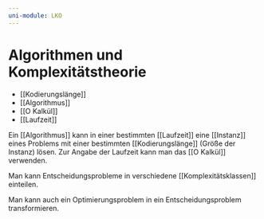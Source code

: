 ```yaml
---
uni-module: LKO
---
```


# Algorithmen und Komplexitätstheorie

- [[Kodierungslänge]]
- [[Algorithmus]]
- [[O Kalkül]]
- [[Laufzeit]]


Ein [[Algorithmus]] kann in einer bestimmten [[Laufzeit]] eine [[Instanz]] eines Problems mit einer bestimmten [[Kodierungslänge]] (Größe der Instanz) lösen. Zur Angabe der Laufzeit kann man das [[O Kalkül]] verwenden.

Man kann Entscheidungsprobleme in verschiedene [[Komplexitätsklassen]] einteilen.

Man kann auch ein Optimierungsproblem in ein Entscheidungsproblem transformieren.

